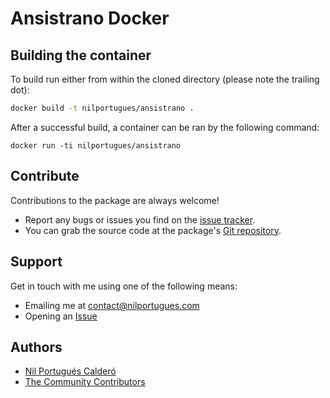 # Ansistrano Docker


## Building the container

To build run either from within the cloned directory (please note the trailing dot):

```sh
docker build -t nilportugues/ansistrano .
```

After a successful build, a container can be ran by the following command:
```
docker run -ti nilportugues/ansistrano
```


## Contribute

Contributions to the package are always welcome!

* Report any bugs or issues you find on the [issue tracker](https://github.com/nilportugues/docker-ansistrano/issues/new).
* You can grab the source code at the package's [Git repository](https://github.com/nilportugues/docker-ansistrano).


## Support

Get in touch with me using one of the following means:

 - Emailing me at <contact@nilportugues.com>
 - Opening an [Issue](https://github.com/nilportugues/docker-ansistrano/issues/new)


## Authors

* [Nil Portugués Calderó](http://nilportugues.com)
* [The Community Contributors](https://github.com/nilportugues/docker-ansistrano/graphs/contributors)

